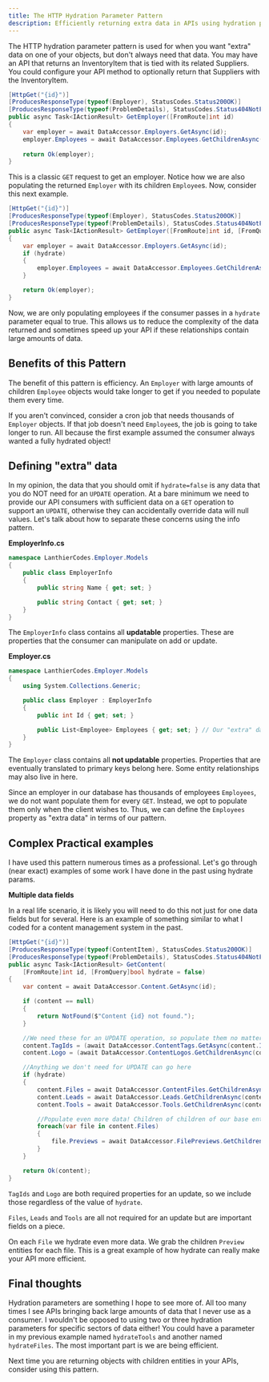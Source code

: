 ```yaml
---
title: The HTTP Hydration Parameter Pattern
description: Efficiently returning extra data in APIs using hydration parameters
---
```


The HTTP hydration parameter pattern is used for when you want "extra" data on one of your objects, but don't always need that data. You may have an API that returns an InventoryItem that is tied with its related Suppliers. You could configure your API method to optionally return that Suppliers with the InventoryItem.

```csharp
[HttpGet("{id}")]
[ProducesResponseType(typeof(Employer), StatusCodes.Status200OK)]
[ProducesResponseType(typeof(ProblemDetails), StatusCodes.Status404NotFound)]
public async Task<IActionResult> GetEmployer([FromRoute]int id)
{
    var employer = await DataAccessor.Employers.GetAsync(id);
    employer.Employees = await DataAccessor.Employees.GetChildrenAsync(employer.Id);
    
    return Ok(employer);
}
```

This is a classic `GET` request to get an employer. Notice how we are also populating the returned `Employer` with its children `Employee`s. Now, consider this next example.

```csharp
[HttpGet("{id}")]
[ProducesResponseType(typeof(Employer), StatusCodes.Status200OK)]
[ProducesResponseType(typeof(ProblemDetails), StatusCodes.Status404NotFound)]
public async Task<IActionResult> GetEmployer([FromRoute]int id, [FromQuery]bool hydrate = false)
{
    var employer = await DataAccessor.Employers.GetAsync(id);
    if (hydrate)
    {
        employer.Employees = await DataAccessor.Employees.GetChildrenAsync(employer.Id);
    }

    return Ok(employer);
}
```

Now, we are only populating employees if the consumer passes in a `hydrate` parameter equal to true. This allows us to reduce the complexity of the data returned and sometimes speed up your API if these relationships contain large amounts of data.

## Benefits of this Pattern

The benefit of this pattern is efficiency. An `Employer` with large amounts of children `Employee` objects would take longer to get if you needed to populate them every time.

If you aren't convinced, consider a cron job that needs thousands of `Employer` objects. If that job doesn't need `Employee`s, the job is going to take longer to run. All because the first example assumed the consumer always wanted a fully hydrated object!

## Defining "extra" data

In my opinion, the data that you should omit if `hydrate=false` is any data that you do NOT need for an `UPDATE` operation. At a bare minimum we need to provide our API consumers with sufficient data on a `GET` operation to support an `UPDATE`, otherwise they can accidentally override data will null values. Let's talk about how to separate these concerns using the info pattern.

**EmployerInfo.cs**

```csharp
namespace LanthierCodes.Employer.Models
{
    public class EmployerInfo
    {
        public string Name { get; set; }

        public string Contact { get; set; }
    }
}
```

The `EmployerInfo` class contains all **updatable** properties. These are properties that the consumer can manipulate on add or update.

**Employer.cs**

```csharp
namespace LanthierCodes.Employer.Models
{
    using System.Collections.Generic;

    public class Employer : EmployerInfo
    {
        public int Id { get; set; }

        public List<Employee> Employees { get; set; } // Our "extra" data we don't always need to return
    }
}
```

The `Employer` class contains all **not updatable** properties. Properties that are eventually translated to primary keys belong here. Some entity relationships may also live in here.

Since an employer in our database has thousands of employees `Employees`, we do not want populate them for every `GET`. Instead, we opt to populate them only when the client wishes to. Thus, we can define the `Employees` property as "extra data" in terms of our pattern.

## Complex Practical examples

I have used this pattern numerous times as a professional. Let's go through (near exact) examples of some work I have done in the past using hydrate params.

**Multiple data fields**

In a real life scenario, it is likely you will need to do this not just for one data fields but for several. Here is an example of something similar to what I coded for a content management system in the past.

```csharp
[HttpGet("{id}")]
[ProducesResponseType(typeof(ContentItem), StatusCodes.Status200OK)]
[ProducesResponseType(typeof(ProblemDetails), StatusCodes.Status404NotFound)]
public async Task<IActionResult> GetContent(
    [FromRoute]int id, [FromQuery]bool hydrate = false)
{
    var content = await DataAccessor.Content.GetAsync(id);

    if (content == null)
    {
        return NotFound($"Content {id} not found.");
    }

    //We need these for an UPDATE operation, so populate them no matter what
    content.TagIds = (await DataAccessor.ContentTags.GetAsync(content.Id))?.Select(ct => ct.TagId); 
    content.Logo = (await DataAccessor.ContentLogos.GetChildrenAsync(content.Id))?.FirstOrDefault();

    //Anything we don't need for UPDATE can go here
    if (hydrate)
    {
        content.Files = await DataAccessor.ContentFiles.GetChildrenAsync(content.Id);
        content.Leads = await DataAccessor.Leads.GetChildrenAsync(content.Id);
        content.Tools = await DataAccessor.Tools.GetChildrenAsync(content.Id);

        //Populate even more data! Children of children of our base entity
        foreach(var file in content.Files)
        {
            file.Previews = await DataAccessor.FilePreviews.GetChildrenAsync(file.Id);
        }
    }

    return Ok(content);
}
```

`TagIds` and `Logo` are both required properties for an update, so we include those regardless of the value of `hydrate`.

`Files`, `Leads` and `Tools` are all not required for an update but are important fields on a piece.

On each `File` we hydrate even more data. We grab the children `Preview` entities for each file. This is a great example of how hydrate can really make your API more efficient.

## Final thoughts

Hydration parameters are something I hope to see more of. All too many times I see APIs bringing back large amounts of data that I never use as a consumer. I wouldn't be opposed to using two or three hydration parameters for specific sectors of data either! You could have a parameter in my previous example named `hydrateTools` and another named `hydrateFiles`. The most important part is we are being efficient.

Next time you are returning objects with children entities in your APIs, consider using this pattern. 